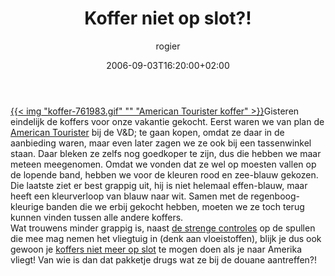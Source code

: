 ﻿---
title: Koffer niet op slot?!
author: rogier
type: post
date: 2006-09-03T16:20:00+02:00
url: /weblog/2006/09/03/koffer-niet-op-slot/
commentFolder: 2006-09-03-koffer-niet-op-slot
categories:
- Vakantie
tags:
- Amerika
- westkust
resources:
- src: koffer-761983.gif
  title: American Tourister koffer

---
[{{< img "koffer-761983.gif" ""  "American Tourister koffer" >}}](http://www.americantourister.com)Gisteren eindelijk de koffers voor onze vakantie gekocht. Eerst waren we van plan de [American Tourister](http://www.americantourister.com) bij de V&D; te gaan kopen, omdat ze daar in de aanbieding waren, maar even later zagen we ze ook bij een tassenwinkel staan. Daar bleken ze zelfs nog goedkoper te zijn, dus die hebben we maar meteen meegenomen. Omdat we vonden dat ze wel op moesten vallen op de lopende band, hebben we voor de kleuren rood en zee-blauw gekozen. Die laatste ziet er best grappig uit, hij is niet helemaal effen-blauw, maar heeft een kleurverloop van blauw naar wit. Samen met de regenboog-kleurige banden die we erbij gekocht hebben, moeten we ze toch terug kunnen vinden tussen alle andere koffers.  
Wat trouwens minder grappig is, naast [de strenge controles](http://www.schiphol.nl/_vertrekken_vanaf_schiphol/portlet/vertraging_engeland.jsp?PORTLET%3C%3Ecnt_id=10134198674612176&ASSORTMENT%3C%3East_id=1408474395729234&FOLDER%3C%3Efolder_id=2534374302572241&VIRTUAL_TEMPLATE%3C%3Evt_id=10134198673766954&bmUID=1157258147033&bmLocale=nl) op de spullen die mee mag nemen het vliegtuig in (denk aan vloeistoffen), blijk je dus ook gewoon je [koffers niet meer op slot](http://www.schiphol.nl/_inchecken_bagage/portlet/Praktisch_koffers_vs.jsp?PORTLET%3C%3Ecnt_id=10134198673777202&FOLDER%3C%3Efolder_id=2534374302572182&ASSORTMENT%3C%3East_id=1408474395729234&VIRTUAL_TEMPLATE%3C%3Evt_id=10134198673766962&bmUID=1157259002622&bmLocale=nl) te mogen doen als je naar Amerika vliegt! Van wie is dan dat pakketje drugs wat ze bij de douane aantreffen?!
